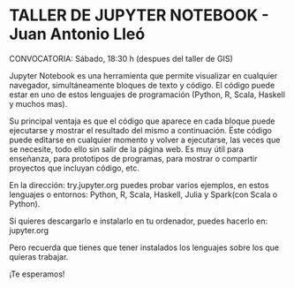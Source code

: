 # TALLER DE JUPYTER NOTEBOOK - Juan Antonio Lleó

CONVOCATORIA: Sábado, 18:30 h (despues del taller de GIS)

Jupyter Notebook es una herramienta que permite visualizar en cualquier navegador, simultáneamente bloques de texto y código.
El código puede estar en uno de estos lenguajes de programación (Python, R, Scala, Haskell y muchos mas).

Su principal ventaja es que el código que aparece en cada bloque puede ejecutarse y mostrar el resultado del mismo a continuación.
Ëste código puede editarse en cualquier momento y volver a ejecutarse, las veces que se necesite, todo ello sin salir de la página web. 
Es muy útil para enseñanza, para prototipos de programas, para mostrar o compartir proyectos que incluyan código, etc.

En la dirección: try.jupyter.org puedes probar varios ejemplos, en estos lenguajes o entornos: 
Python, R, Scala, Haskell, Julia y Spark(con Scala o Python).

Si quieres descargarlo e instalarlo en tu ordenador, puedes hacerlo en: 
jupyter.org

Pero recuerda que tienes que tener instalados los lenguajes sobre los que quieras trabajar.

¡Te esperamos!
